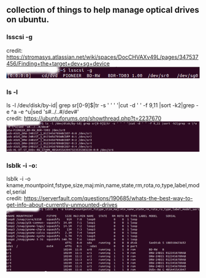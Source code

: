 ## collection of things to help manage optical drives on ubuntu.

### lsscsi -g
credit: https://stromasys.atlassian.net/wiki/spaces/DocCHVAXv49L/pages/347537456/Finding+the+target+dev+sg+device  
![lsscsi -g](https://github.com/emmakat/findopticaldrives/blob/master/lsscsi%20-g.png)

### ls -l  

ls -l /dev/disk/by-id| grep sr[0-9]$|tr -s ' ' ' '|cut -d ' ' -f 9,11 |sort -k2|grep -e \^a -e \^u|sed 's#../..#/dev#'  
credit: https://ubuntuforums.org/showthread.php?t=2237670
![ls-s](https://github.com/emmakat/findopticaldrives/blob/master/ls-l.png)

### lsblk -i -o:

lsblk -i -o kname,mountpoint,fstype,size,maj:min,name,state,rm,rota,ro,type,label,model,serial  
credit: https://serverfault.com/questions/190685/whats-the-best-way-to-get-info-about-currently-unmounted-drives
![lsblk](https://github.com/emmakat/findopticaldrives/blob/master/lsblk.png)

